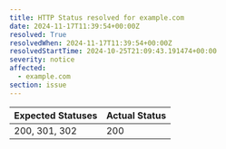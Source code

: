 ```yaml
---
title: HTTP Status resolved for example.com
date: 2024-11-17T11:39:54+00:00Z
resolved: True
resolvedWhen: 2024-11-17T11:39:54+00:00Z
resolvedStartTime: 2024-10-25T21:09:43.191474+00:00
severity: notice
affected:
  - example.com
section: issue
---
```


| Expected Statuses | Actual Status  |
|-------------------|----------------|
| 200, 301, 302 | 200 |
